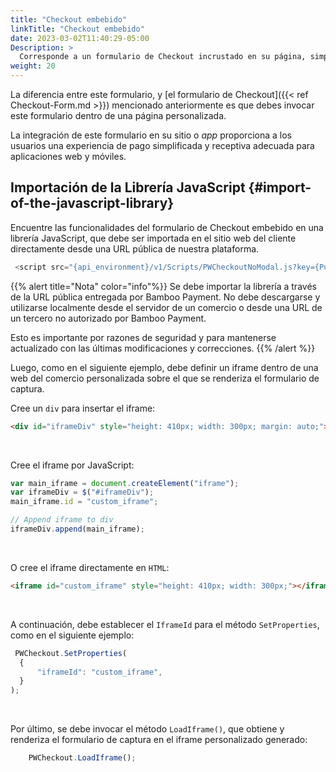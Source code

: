 ```yaml
---
title: "Checkout embebido"
linkTitle: "Checkout embebido"
date: 2023-03-02T11:40:29-05:00
Description: >
  Corresponde a un formulario de Checkout incrustado en su página, simplificando y asegurando la captura de datos sensibles para el procesamiento de pagos en línea.
weight: 20
---
```


La diferencia entre este formulario, y [el formulario de Checkout]({{< ref Checkout-Form.md >}}) mencionado anteriormente es que debes invocar este formulario dentro de una página personalizada.

La integración de este formulario en su sitio o _app_ proporciona a los usuarios una experiencia de pago simplificada y receptiva adecuada para aplicaciones web y móviles.


## Importación de la Librería JavaScript {#import-of-the-javascript-library} 
Encuentre las funcionalidades del formulario de Checkout embebido en una librería JavaScript, que debe ser importada en el sitio web del cliente directamente desde una URL pública de nuestra plataforma.

```javascript
 <script src="{api_environment}/v1/Scripts/PWCheckoutNoModal.js?key={PublicAccountKey}" type="text/javascript"></script>
```

{{% alert title="Nota" color="info"%}}
Se debe importar la librería a través de la URL pública entregada por Bamboo Payment. No debe descargarse y utilizarse localmente desde el servidor de un comercio o desde una URL de un tercero no autorizado por Bamboo Payment.

Esto es importante por razones de seguridad y para mantenerse actualizado con las últimas modificaciones y correcciones.
{{% /alert %}}

Luego, como en el siguiente ejemplo, debe definir un iframe dentro de una web del comercio personalizada sobre el que se renderiza el formulario de captura.

Cree un `div` para insertar el iframe:

```html
<div id="iframeDiv" style="height: 410px; width: 300px; margin: auto;"></div>
```
<br>

Cree el iframe por JavaScript:

```javascript
var main_iframe = document.createElement("iframe");
var iframeDiv = $("#iframeDiv");
main_iframe.id = "custom_iframe";

// Append iframe to div
iframeDiv.append(main_iframe);
```
<br>

O cree el iframe directamente en `HTML`:

```html
<iframe id="custom_iframe" style="height: 410px; width: 300px;"></iframe>
```
<br>

A continuación, debe establecer el `IframeId` para el método `SetProperties`, como en el siguiente ejemplo:

```javascript
 PWCheckout.SetProperties(
  {
      "iframeId": "custom_iframe",
  }
);
```
<br>

Por último, se debe invocar el método `LoadIframe()`, que obtiene y renderiza el formulario de captura en el iframe personalizado generado:

```javascript
    PWCheckout.LoadIframe();
```
<br>

<!--In the last section of this document, we bring you an example of an HTML page with a sample of Embedded capture form invoke.-->